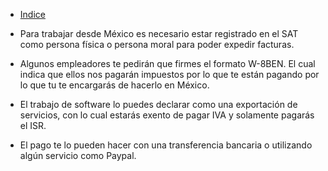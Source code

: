 * [Indice](README.md)

* Para trabajar desde México es necesario estar registrado en el SAT como persona física o persona moral para poder expedir facturas.

* Algunos empleadores te pedirán que firmes el formato W-8BEN. El cual indica que ellos nos pagarán impuestos por lo que te están pagando por lo que tu te encargarás de hacerlo en México.

* El trabajo de software lo puedes declarar como una exportación de servicios, con lo cual estarás exento de pagar IVA y solamente pagarás el ISR.

* El pago te lo pueden hacer con una transferencia bancaria o utilizando algún servicio como Paypal.
